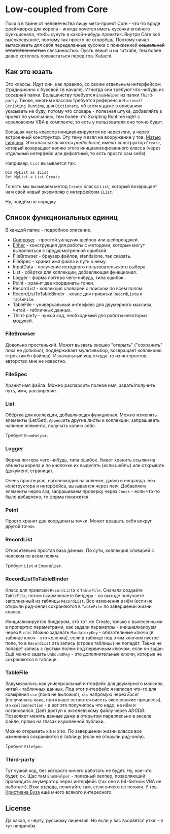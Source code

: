 # Low-coupled from Core

Пока я в тайне от человечества пишу мега-проект Core - что-то вроде фреймворка для корела - иногда хочется иметь кусочки егойного функционала, чтобы сунуть в какой-нибудь проектик. Внутри Core всё высокосвязное, поэтому так просто не оторвёшь. Поэтому начал вытаскивать для себя переделанные кусочки с пониженной <s>социальной ответственностью</s> связанностью. Пусть лежит и на гитхабе, тем более давно хотелось похвастаться перед тов. Katachi.

## Как это юзать

Это классы. Идут они, как правило, со своим отдельным интерфейсом (традиционно с буковой I в начале). Игногда они требуют что-нибудь из соседней папки. Большинству требуется `EnumHelper` из папки `Third-party`. Также, многим классам требуется референс к `Microsoft Scripting Runtime`, для `Dictionary`, об этом я даже в описаниях указывать не буду, потому что словарь - полезная штука, добавляйте в проект по умолчанию, тем более что Scripting Runtime идёт с кореловским VBA в комплекте, то есть у пользователя оно точно будет.

Большая часть классов инициализируются не через *new*, а через встроенный конструктор. Эту тему я взял на вооружение у тов. [Мэтью Гиндона](https://github.com/retailcoder). Эти классы являются *predeclared*, имеют конструктор `Create`, который возвращает копию этого инициализированного класса (через отдельный интерфейс или дефолтный, то есть просто сам себя).

Например, `List` вызывается так:

```VBA
Dim MyList as IList
Set MyList = List.Create
```

То есть мы вызываем метод `Create` класса `List`, который возвращает нам свой новый экземпляр с интерфейсом `IList`.

Ну, пойдём по порядку.

## Список функциональных единиц

В каждой папке - подробное описание.

- [Composer](Composer) - простой укладчик шейпов или шейпренджей.
- [Either](Either) - конструкция для работы с методами, которые могут выполняться с предусмотренной ошибкой.
- FileBrowser - браузер файлов, standalone, так сказать.
- FileSpec - хранит имя файла и путь к нему.
- InputData - получение исходного пользовательского выбора.
- List - обёртка для коллекции, добавляющая функционал.
- Logger - форма логгера чего-нибудь, типа ошибок.
- Point - хранит две координаты точки.
- RecordList - коллекция словарей с поиском по всем полям.
- RecordListToTableBinder - класс для привязки `RecordList`а к `TableFile`.
- TableFile - универсальный интерфейс для двумерного массива, читай - табличных данных.
- Third-party - чужой код, необходимый для работы некоторых модулей.
### FileBrowser

Довольно простенький. Может вызвать окошко "открыть" ("сохранить" пока не допилил), поддерживает мультивыбор, возвращает коллекцию строк (имён файлов). Изначальный код откуда-то из интернетов, авторство мне не известно.

### FileSpec

Хранит имя файла. Можно распарсить полное имя, задать/получить путь, имя, расширение.

### List

Обёртка для коллекции, добавляющая функционал. Можно изменять элементы (Let/Set), `Append`ить другие листы и коллекции, запрашивать наличие элемента, получать копию себя.

Требует `EnumHelper`.

### Logger

Форма логгера чего-нибудь, типа ошибок. Умеет хранить ссылки на объекты корела и по кнопочке их выделять (если шейпы) или открывать (документ, страница).

Очень простецкая, наговнокодил на коленке, давно и неправда. Без конструктора и интерфейса, вызывается через *new*. Добавляем элементы через `Add`, запрашиваем проверку через `Check` - если что-то было добавлено, то форма покажется.

### Point

Просто хранит две координаты точки. Может вращать себя вокруг другой точки.

### RecordList

Относительно простая база данных. По сути, коллекция словарей с поиском по всем полям.

Требует `List` и `EnumHelper`.

### RecordListToTableBinder

Класс для привязки `RecordList`а к `TableFile`. Cначала создаёте `TableFile`, потом скармливаете биндеру - на выходе получаете заполненный из таблицы `RecordList`. Все изменения в нём (если не открыли рид-онли) сохраняются в `TableFile` по завершении жизни класса.

Инициализируется билдером, это тот же Create, только с вынесенными в пропертис параметрами, как задали параметры - инициализируем через `Build`. Можно задавать `MandatoryKey` - обязательные ключи (в таблице ключ - это колонка), если в таблице под этим ключом пустое поле, то в `RecordList` эта запись (строка таблицы) не попадёт. Также не попадёт запись с пустым полем под первичным ключом, если он задан. Ещё можно задать `UnboundKey` - это дополнительные ключи, которые не сохраняются в таблице.

### TableFile

Задумывалось как универсальный интерфейс для двумерного массива, читай - табличных данных. Под этот интерфейс я написал что-то для ковыряния `csv` (пока не выложил), `xls` напрямую через *Excel* (получилась кака, при краше остаются висеть экселевские процессы), и `ExcelConnection` - а вот это получилось что надо, на нём и остановился. Даёт доступ к экселевскому файлу через *ADODB*. Позволяет менять данные даже в открытом параллельно в экселе файле, прямо на глазах изумлённой публики.

Можно открывать xls и xlsx. По завершении жизни класса все изменения сохраняются в таблицу (если не открыли рид-онли).

Требует `FileSpec`.

### Third-party

Тут чужой код, без которого ничего работать не будет. Ну, кое-что будет, ок. Щас там `EnumHelper` - полезный хелпер, позволяющий провайдить энумератор через интерфейс (так оно в 64-битном VBA не работает). Взял [отсюда](https://github.com/cristianbuse/VBA-KeyedCollection), почитайте там, если ничего не поняли. У тов. [Кристиана Буза](https://github.com/cristianbuse) ещё много всякого интересного.

## License

Да какая, к чёрту, русскому лицензия. Но если у вас взорвётся утюг - я тут нипричём.
